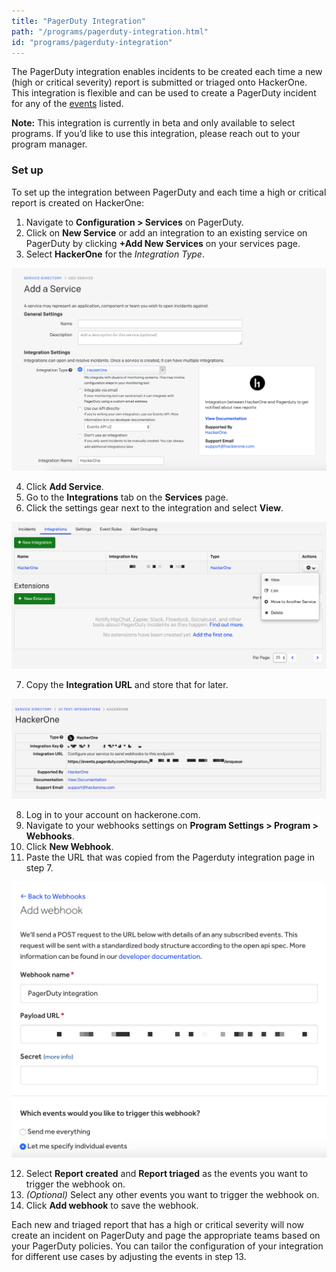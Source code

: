 ```yaml
---
title: "PagerDuty Integration"
path: "/programs/pagerduty-integration.html"
id: "programs/pagerduty-integration"
---
```


The PagerDuty integration enables incidents to be created each time a new (high or critical severity) report is submitted or triaged onto HackerOne. This integration is flexible and can be used to create a PagerDuty incident for any of the [events](https://api.hackerone.com/webhooks/#events) listed.

<div class="betanote" markdown="1">
<b>Note:</b> This integration is currently in beta and only available to select programs. If you’d like to use this integration, please reach out to your program manager.
</div>

### Set up

To set up the integration between PagerDuty and each time a high or critical report is created on HackerOne:

1. Navigate to **Configuration > Services** on PagerDuty.
2. Click on **New Service** or add an integration to an existing service on PagerDuty by clicking **+Add New Services** on your services page.
3. Select **HackerOne** for the *Integration Type*.

![pagerduty set up](./images/pagerduty-step-3.png)

4. Click **Add Service**.
5. Go to the **Integrations** tab on the **Services** page.
6. Click the settings gear next to the integration and select **View**.

![pagerduty selecting the settings gear](./images/pagerduty-step-6.png)

7. Copy the **Integration URL** and store that for later.

![pagerduty integration url field](./images/pagerduty-step-7.png)

8. Log in to your account on hackerone.com.
9. Navigate to your webhooks settings on **Program Settings > Program > Webhooks**.
10. Click **New Webhook**.
11. Paste the URL that was copied from the Pagerduty integration page in step 7.

![webhooks page](./images/pagerduty-step-11.png)

12. Select **Report created** and **Report triaged** as the events you want to trigger the webhook on.
13. *(Optional)* Select any other events you want to trigger the webhook on.
14. Click **Add webhook** to save the webhook.

Each new and triaged report that has a high or critical severity will now create an incident on PagerDuty and page the appropriate teams based on your PagerDuty policies. You can tailor the configuration of your integration for different use cases by adjusting the events in step 13.
